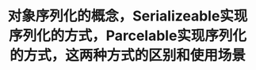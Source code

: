 ---
title: 对象序列化的概念，Serializeable实现序列化的方式，Parcelable实现序列化的方式，这两种方式的区别和使用场景
category: 
  - android
tag:
  - android
---